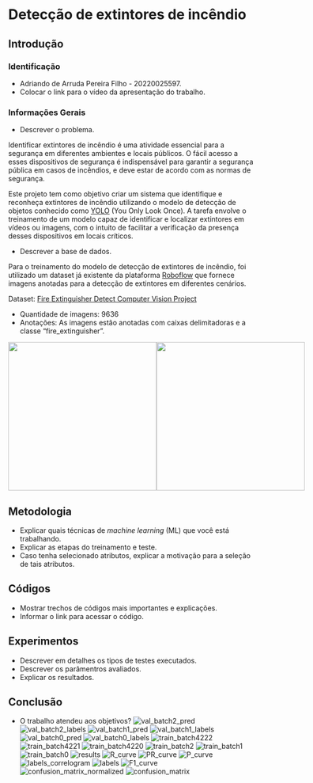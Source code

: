 # Detecção de extintores de incêndio

## Introdução

### Identificação 
* Adriando de Arruda Pereira Filho - 20220025597. 
* Colocar o link para o vídeo da apresentação do trabalho. 

### Informações Gerais 
* Descrever o problema.

Identificar extintores de incêndio é uma atividade essencial para a segurança em diferentes ambientes e locais públicos. O fácil acesso a esses dispositivos de segurança é indispensável para garantir a segurança pública em casos de incêndios, e deve estar de acordo com as normas de segurança.

Este projeto tem como objetivo criar um sistema que identifique e reconheça extintores de incêndio utilizando o modelo de detecção de objetos conhecido como [YOLO](https://docs.ultralytics.com/pt) (You Only Look Once). A tarefa envolve o treinamento de um modelo capaz de identificar e localizar extintores em vídeos ou imagens, com o intuito de facilitar a verificação da presença desses dispositivos em locais críticos.

* Descrever a base de dados.

Para o treinamento do modelo de detecção de extintores de incêndio, foi utilizado um dataset já existente da plataforma [Roboflow](https://roboflow.com/) que fornece imagens anotadas para a detecção de extintores em diferentes cenários.

Dataset: [Fire Extinguisher Detect Computer Vision Project](https://universe.roboflow.com/fire-extinguisher-detect-ddy5c/fire-extinguisher-detect)
* Quantidade de imagens: 9636
* Anotações: As imagens estão anotadas com caixas delimitadoras e a classe “fire_extinguisher”.
<div style="display: flex; justify-content: space-around;">
  <img src="https://github.com/user-attachments/assets/3e3c520d-2032-4d1f-9078-1153f59abb65" width="300" />
  <img src="" width="300" />
</div>

## Metodologia 
* Explicar quais técnicas de _machine learning_ (ML) que você está trabalhando. 
* Explicar as etapas do treinamento e teste. 
* Caso tenha selecionado atributos, explicar a motivação para a seleção de tais atributos. 

## Códigos 
* Mostrar trechos de códigos mais importantes e explicações.  
* Informar o link para acessar o código. 

## Experimentos 
* Descrever em detalhes os tipos de testes executados. 
* Descrever os parâmentros avaliados. 
* Explicar os resultados. 

## Conclusão 
* O trabalho atendeu aos objetivos? 
![val_batch2_pred](https://github.com/user-attachments/assets/00611911-e3a5-4af1-b422-aad826382feb)
![val_batch2_labels](https://github.com/user-attachments/assets/3e3c520d-2032-4d1f-9078-1153f59abb65)
![val_batch1_pred](https://github.com/user-attachments/assets/19ed1f81-50c4-48e4-8855-72b593449f11)
![val_batch1_labels](https://github.com/user-attachments/assets/3a3209b3-9d27-4814-9d74-5c36696a978f)
![val_batch0_pred](https://github.com/user-attachments/assets/449efb09-31bd-4620-8684-d2d8d786f2ce)
![val_batch0_labels](https://github.com/user-attachments/assets/08dde33d-b293-4cc2-bc89-b281b32b4277)
![train_batch4222](https://github.com/user-attachments/assets/3fb7d263-38e9-4cf5-969e-bdbb853820ba)
![train_batch4221](https://github.com/user-attachments/assets/ec52a242-8086-46ca-ae29-38f201a5f128)
![train_batch4220](https://github.com/user-attachments/assets/d6d52300-b657-48e7-8d09-3d0856df5107)
![train_batch2](https://github.com/user-attachments/assets/7d3d13f7-22f2-48c1-a9ed-215e17c8ac76)
![train_batch1](https://github.com/user-attachments/assets/8f359e40-2ccc-4a55-b573-29388cd8fc0d)
![train_batch0](https://github.com/user-attachments/assets/13096070-9ece-4d4e-a8b8-cba26811fcea)
![results](https://github.com/user-attachments/assets/5b71c1f7-4af3-42f5-89ac-cc97d15e8725)
![R_curve](https://github.com/user-attachments/assets/aa9234d0-c5d6-4882-9e4d-3d206b8f319e)
![PR_curve](https://github.com/user-attachments/assets/31178bbb-dbcf-4439-839d-59b4bc9eb4fc)
![P_curve](https://github.com/user-attachments/assets/383ab86a-e220-4348-99f0-ad2854d6c1bc)
![labels_correlogram](https://github.com/user-attachments/assets/1deee6d5-b6cd-4856-ba5d-faabe008b3fa)
![labels](https://github.com/user-attachments/assets/c41f8faf-7284-409b-9ced-15ecdf1de919)
![F1_curve](https://github.com/user-attachments/assets/8d5f781a-57b2-4791-b6d1-83c459a77b4b)
![confusion_matrix_normalized](https://github.com/user-attachments/assets/3be70897-8528-4eaa-8ad3-83bd6999e098)
![confusion_matrix](https://github.com/user-attachments/assets/eaf08e8c-bc0c-4b41-86d4-07ac59263092)
